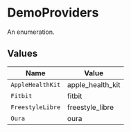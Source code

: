 # DemoProviders

An enumeration.


## Values

| Name             | Value            |
| ---------------- | ---------------- |
| `AppleHealthKit` | apple_health_kit |
| `Fitbit`         | fitbit           |
| `FreestyleLibre` | freestyle_libre  |
| `Oura`           | oura             |